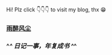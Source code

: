 Hi! Plz click 👇👇👇 to visit my blog, thx 😁

### [雨醉风尘](https://inscode.github.io/)

### ^_^ 日记一事，年复成书 ^_^



